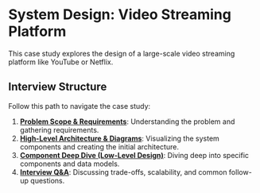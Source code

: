 # System Design: Video Streaming Platform

This case study explores the design of a large-scale video streaming platform like YouTube or Netflix.

## Interview Structure

Follow this path to navigate the case study:

1.  [**Problem Scope & Requirements**](./high-level-design.md): Understanding the problem and gathering requirements.
2.  [**High-Level Architecture & Diagrams**](./diagrams.md): Visualizing the system components and creating the initial architecture.
3.  [**Component Deep Dive (Low-Level Design)**](./low-level-design.md): Diving deep into specific components and data models.
4.  [**Interview Q&A**](./interview-q-and-a.md): Discussing trade-offs, scalability, and common follow-up questions.

